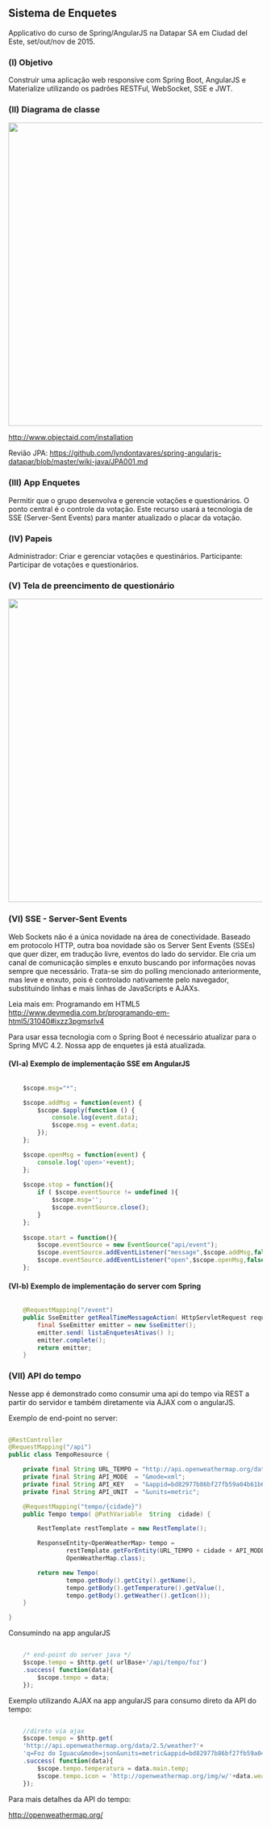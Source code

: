 ## Sistema de Enquetes

Applicativo do curso de Spring/AngularJS na Datapar SA em Ciudad del Este, set/out/nov de 2015.

### (I) Objetivo

Construir uma aplicação web responsive com Spring Boot, AngularJS e Materialize utilizando os padrões RESTFul, WebSocket, SSE e JWT.

### (II) Diagrama de classe

<p align="center">
<img src="https://github.com/lyndontavares/spring-angularjs-datapar/blob/master/app-Enquete/EnqueteSB2/src/main/java/com/idomine/appquizzer/model/uml/diagrama5.png" width="600">

http://www.objectaid.com/installation

Revião JPA: https://github.com/lyndontavares/spring-angularjs-datapar/blob/master/wiki-java/JPA001.md
</p>



### (III) App Enquetes

Permitir que o grupo desenvolva e gerencie votações e questionários. O ponto central é o controle da votação. Este recurso usará a tecnologia de SSE (Server-Sent Events) para manter atualizado o placar da votação. 

### (IV) Papeis

Administrador: Criar e gerenciar votações e questinários.
Participante: Participar de votações e questionários.

### (V) Tela de preencimento de questionário

<p align="center">
<img src="https://camo.githubusercontent.com/5af12318c1633b6ec9a8564c01ebdae4953e2640/687474703a2f2f6c796e646f6e746176617265732e6769746875622e696f2f696d616765732f323031352d31302d30355f32322d33322d31342e706e67" width="600">
</p>


### (VI) SSE - Server-Sent Events

Web Sockets não é a única novidade na área de conectividade. Baseado em protocolo HTTP, outra boa novidade são os Server Sent Events (SSEs) que quer dizer, em tradução livre, eventos do lado do servidor. Ele cria um canal de comunicação simples e enxuto buscando por informações novas sempre que necessário. Trata-se sim do polling mencionado anteriormente, mas leve e enxuto, pois é controlado nativamente pelo navegador, substituindo linhas e mais linhas de JavaScripts e AJAXs.

Leia mais em: Programando em HTML5 http://www.devmedia.com.br/programando-em-html5/31040#ixzz3pgmsrlv4

Para usar essa tecnologia com o Spring Boot é necessário atualizar para o Spring MVC 4.2. Nossa app de enquetes já está atualizada.


#### (VI-a) Exemplo de implementação SSE em AngularJS

```js

	$scope.msg="*";

	$scope.addMsg = function(event) {
		$scope.$apply(function () {
			console.log(event.data);
			$scope.msg = event.data;			
		});
	};

	$scope.openMsg = function(event) {
		console.log('open>'+event);
	};
	
	$scope.stop = function(){
		if ( $scope.eventSource != undefined ){
			$scope.msg='';
			$scope.eventSource.close();
		}	
	};
	
	$scope.start = function(){
		$scope.eventSource = new EventSource("api/event");
		$scope.eventSource.addEventListener("message",$scope.addMsg,false);  
		$scope.eventSource.addEventListener("open",$scope.openMsg,false);  
	};

```

#### (VI-b) Exemplo de implementação do server com Spring

```java

	@RequestMapping("/event")
	public SseEmitter getRealTimeMessageAction( HttpServletRequest request) throws Throwable {
		final SseEmitter emitter = new SseEmitter();
		emitter.send( listaEnquetesAtivas() );
		emitter.complete();
		return emitter;
	}

```

### (VII) API do tempo
Nesse app é demonstrado como consumir uma api do tempo via REST a partir do servidor e também diretamente via AJAX com o angularJS.

Exemplo de end-point no server:

```java

@RestController
@RequestMapping("/api")
public class TempoResource {

	private final String URL_TEMPO = "http://api.openweathermap.org/data/2.5/weather?q=";
	private final String API_MODE  = "&mode=xml";
	private final String API_KEY   = "&appid=bd82977b86bf27fb59a04b61b657fb6f";
	private final String API_UNIT  = "&units=metric";

	@RequestMapping("tempo/{cidade}")
	public Tempo tempo( @PathVariable  String  cidade) {

		RestTemplate restTemplate = new RestTemplate();

		ResponseEntity<OpenWeatherMap> tempo = 
				restTemplate.getForEntity(URL_TEMPO + cidade + API_MODE + API_UNIT+ API_KEY,
				OpenWeatherMap.class);

		return new Tempo(
				tempo.getBody().getCity().getName(),
				tempo.getBody().getTemperature().getValue(),
				tempo.getBody().getWeather().getIcon());
	}

}

```

Consumindo na app angularJS

```js

  	/* end-point do server java */
	$scope.tempo = $http.get( urlBase+'/api/tempo/foz')
	.success( function(data){
		$scope.tempo = data;
	});

```

Exemplo utilizando AJAX na app angularJS para consumo direto da API do tempo:

```js

	//direto via ajax
	$scope.tempo = $http.get( 
	'http://api.openweathermap.org/data/2.5/weather?'+
	'q=Foz do Iguacu&mode=json&units=metric&appid=bd82977b86bf27fb59a04b61b657fb6f')
	.success( function(data){
		$scope.tempo.temperatura = data.main.temp;
		$scope.tempo.icon = 'http://openweathermap.org/img/w/'+data.weather[0].icon+'.png';
	});

```

Para mais detalhes da API do tempo: 

http://openweathermap.org/
```

